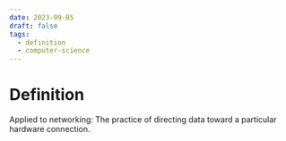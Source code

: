 ```yaml
---
date: 2023-09-05
draft: false
tags:
  - definition
  - computer-science
---
```

# Definition

Applied to networking:
The practice of directing data toward a particular hardware connection.
